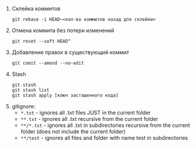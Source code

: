 1. Склейка коммитов 
    ```
    git rebase -i HEAD~<кол-во коммитов назад для склейки>
    ```
2. Отмена коммита без потери изменений
    ```
    git reset --soft HEAD^
    ```
3. Добавление правок в существующий коммит
    ```
    git comit --amend --no-edit
    ```
4. Stash
    ```
    git stash
    git stash list
    git stash apply [ключ засташенного кода]
    ```
5. gitignore:  
    * `*.txt` - ignores all .txt files JUST in the current folder
    * `**.txt` - ignores all .txt recursive from the current folder
    * `**/*.txt` - ignores all .txt in subdirectories recursive from the current folder (does not include the current folder)
    * `**/test` - ignores all files and folder with name test in subdirectories